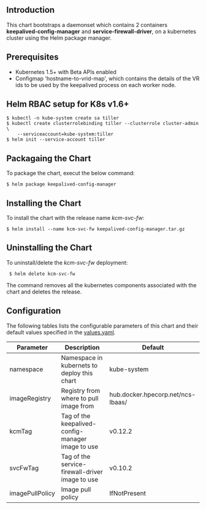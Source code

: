 Introduction
------------

This chart bootstraps a daemonset which contains 2 containers **keepalived-config-manager** and **service-firewall-driver**, on a kubernetes cluster using the Helm package manager.

Prerequisites
-------------
- Kubernetes 1.5+ with Beta APIs enabled
- Configmap 'hostname-to-vrid-map', which contains the details of the VR ids to be used by the keepalived process on each worker node.

Helm RBAC setup for K8s v1.6+
-----------------------------

    $ kubectl -n kube-system create sa tiller
    $ kubectl create clusterrolebinding tiller --clusterrole cluster-admin \
        --serviceaccount=kube-system:tiller 
    $ helm init --service-account tiller
    
Packagaing the Chart
--------------------
To package the chart, execut the below command:

    $ helm package keepalived-config-manager

Installing the Chart
--------------------
To install the chart with the release name _kcm-svc-fw_:

    $ helm install --name kcm-svc-fw keepalived-config-manager.tar.gz

Uninstalling the Chart
----------------------
To uninstall/delete the _kcm-svc-fw_ deployment:
    
     $ helm delete kcm-svc-fw

The command removes all the kubernetes components associated with the chart and deletes the release.

Configuration
-------------
The following tables lists the configurable parameters of this chart and their default values specified in the [values.yaml](values.yaml).

Parameter | Description | Default |
--- | --- | --- | 
namespace | Namespace in kubernets to deploy this chart | kube-system |
imageRegistry | Registry from where to pull image from | hub.docker.hpecorp.net/ncs-lbaas/ |
kcmTag | Tag of the keepalived-config-manager image to use | v0.12.2 |
svcFwTag | Tag of the service-firewall-driver image to use | v0.10.2 |
imagePullPolicy | Image pull policy | IfNotPresent |
